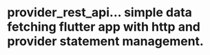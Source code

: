# provider_rest_api... simple data fetching flutter app with http and provider statement management.   
